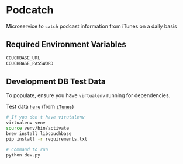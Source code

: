 # Podcatch

Microservice to `catch` podcast information from iTunes on a daily basis

## Required Environment Variables

````bash
COUCHBASE_URL
COUCHBASE_PASSWORD
````

## Development DB Test Data

To populate, ensure you have `virtualenv` running for dependencies.

Test data [`here`](https://www.dropbox.com/s/bg0nrfnfxjp6amc/data.zip?dl=0) (from [`iTunes`](https://itunes.apple.com/us/genre/podcasts/id26?mt=2))

````bash
# If you don't have virutalenv
virtualenv venv
source venv/bin/activate
brew install libcouchbase
pip install -r requirements.txt

# Command to run
python dev.py
````
